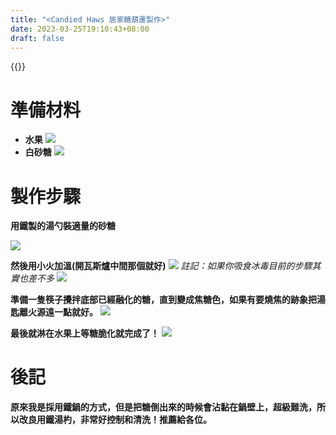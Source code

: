 ```yaml
---
title: "<Candied Haws 居家糖葫蘆製作>"
date: 2023-03-25T19:10:43+08:00
draft: false
---
```

{{<toc>}}
# 準備材料
* **水果**
![](/images/candied-haws_0.jpg)
* **白砂糖**
![](/images/candied-haws_1.jpg)

# 製作步驟
**用鐵製的湯勺裝適量的砂糖**

![](/images/candied-haws_2.jpg)

**然後用小火加溫(開瓦斯爐中間那個就好)**
![](/images/candied-haws_3.jpg)
*註記：如果你吸食冰毒目前的步驟其實也差不多*
![](/images/candied-haws_4.jpg)

**準備一隻筷子攪拌底部已經融化的糖，直到變成焦糖色，如果有要燒焦的跡象把湯匙離火源遠一點就好。**
![](/images/candied-haws_5.jpg)

**最後就淋在水果上等糖脆化就完成了！**
![](/images/candied-haws_6.jpg)
# 後記
**原來我是採用鐵鍋的方式，但是把糖倒出來的時候會沾黏在鍋壁上，超級難洗，所以改良用鐵湯杓，非常好控制和清洗！推薦給各位。**





